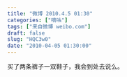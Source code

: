 ```yaml
---
title: "微博 2010.4.5 01:30"
categories: ["嘀咕"]
tags: ["来自微博 weibo.com"]
draft: false
slug: "HQC3w0"
date: "2010-04-05 01:30:00"
---
```


<p>买了两条裤子一双鞋子，我会到处去说么。 ​​​​</p>
